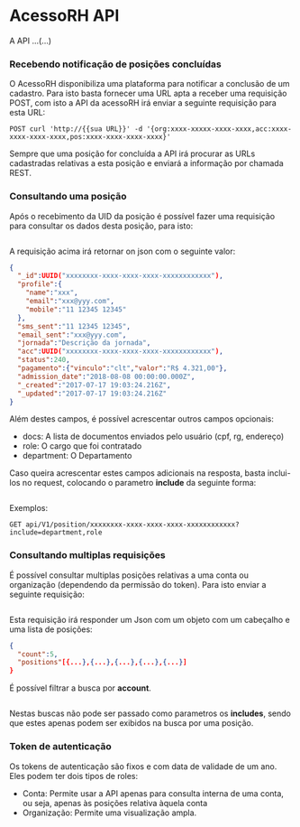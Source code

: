 # AcessoRH API

A API ...(...)


### Recebendo notificação de posições concluídas

O AcessoRH disponibiliza uma plataforma para notificar a conclusão de um cadastro.
Para isto basta fornecer uma URL apta a receber uma requisição POST, com isto a API da acessoRH irá enviar a seguinte 
requisição para esta URL:

```
POST curl 'http://{{sua URL}}' -d '{org:xxxx-xxxxx-xxxx-xxxx,acc:xxxx-xxxx-xxxx-xxxx,pos:xxxx-xxxx-xxxx-xxxx}'
```

Sempre que uma posição for concluída a API irá procurar as URLs cadastradas relativas a esta posição e enviará a informação
por chamada REST.

### Consultando uma posição

Após o recebimento da UID da posição é possível fazer uma requisição para consultar os dados desta posição, para isto:

```POST curl -H "Authorization: Bearer {token}" 'http://www.acessorh.com.br/api/v1/position/{uid_pos}'
```

A requisição acima irá retornar on json com o seguinte valor:

```json
{
  "_id":UUID("xxxxxxxx-xxxx-xxxx-xxxx-xxxxxxxxxxxx"),
  "profile":{
    "name":"xxx",
    "email":"xxx@yyy.com",
    "mobile":"11 12345 12345"
  },
  "sms_sent":"11 12345 12345",
  "email_sent":"xxx@yyy.com",
  "jornada":"Descrição da jornada",
  "acc":UUID("xxxxxxxx-xxxx-xxxx-xxxx-xxxxxxxxxxxx"),
  "status":240,
  "pagamento":{"vinculo":"clt","valor":"R$ 4.321,00"},
  "admission_date":"2018-08-08 00:00:00.000Z",
  "_created":"2017-07-17 19:03:24.216Z",
  "_updated":"2017-07-17 19:03:24.216Z"
}
```

Além destes campos, é possível acrescentar outros campos opcionais:

- docs: A lista de documentos enviados pelo usuário (cpf, rg, endereço)
- role: O cargo que foi contratado
- department: O Departamento

Caso queira acrescentar estes campos adicionais na resposta, basta inclui-los no request, colocando o parametro **include** da seguinte forma:

```POST curl -H "Authorization: Bearer {token}" 'http://www.acessorh.com.br/api/v1/positions/{uid_pos}?include=docs,exame,role,department'
```

Exemplos:

```GET api/V1/position/xxxxxxxx-xxxx-xxxx-xxxx-xxxxxxxxxxxx?include=docs,exame
GET api/V1/position/xxxxxxxx-xxxx-xxxx-xxxx-xxxxxxxxxxxx?include=department,role
```

### Consultando multiplas requisições

É possível consultar multiplas posições relativas a uma conta ou organização (dependendo da permissão do token). Para isto enviar a seguinte requisição:

```POST curl -H "Authorization: Bearer {token}" 'http://www.acessorh.com.br/api/v1/positions'
```

Esta requisição irá responder um Json com um objeto com um cabeçalho e uma lista de posições:

```json
{
  "count":5,
  "positions"[{...},{...},{...},{...},{...}]
}
```
É possível filtrar a busca por **account**.

```POST curl -H "Authorization: Bearer {token}" 'http://www.acessorh.com.br/api/v1/positions?acc=xxxxxxxx-xxxx-xxxx-xxxx-xxxxxxxxxxxx'
```

Nestas buscas não pode ser passado como parametros os **includes**, sendo que estes apenas podem ser exibidos na busca por uma posição.

### Token de autenticação

Os tokens de autenticação são fixos e com data de validade de um ano. Eles podem ter dois tipos de roles:

- Conta: Permite usar a API apenas para consulta interna de uma conta, ou seja, apenas às posições relativa àquela conta
- Organização: Permite uma visualização ampla.
